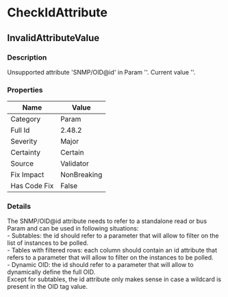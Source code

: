 ﻿---  
uid: Validator_2_48_2  
---

# CheckIdAttribute

## InvalidAttributeValue

### Description

Unsupported attribute 'SNMP\/OID@id' in Param ''. Current value ''.

### Properties

| Name         | Value       |
| ------------ | ----------- |
| Category     | Param       |
| Full Id      | 2.48.2      |
| Severity     | Major       |
| Certainty    | Certain     |
| Source       | Validator   |
| Fix Impact   | NonBreaking |
| Has Code Fix | False       |

### Details

The SNMP\/OID@id attribute needs to refer to a standalone read or bus Param and can be used in following situations:  
\- Subtables: the id should refer to a parameter that will allow to filter on the list of instances to be polled.  
\- Tables with filtered rows: each column should contain an id attribute that refers to a parameter that will allow to filter on the instances to be polled.  
\- Dynamic OID: the id should refer to a parameter that will allow to dynamically define the full OID.  
Except for subtables, the id attribute only makes sense in case a wildcard is present in the OID tag value.
